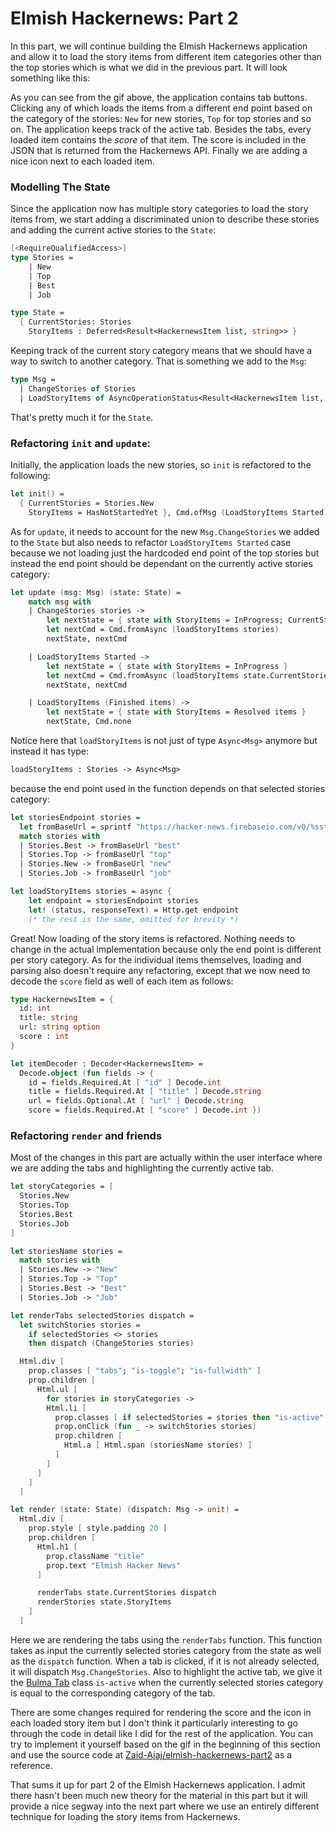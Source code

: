 # Elmish Hackernews: Part 2

In this part, we will continue building the Elmish Hackernews application and allow it to load the story items from different item categories other than the top stories which is what we did in the previous part. It will look something like this:

<div style="width:100%">
  <div style="margin: 0 auto; width:60%;">
    <resolved-image source="/images/commands/elmish-hackernews-part2.gif" />
  </div>
</div>

As you can see from the gif above, the application contains tab buttons. Clicking any of which loads the items from a different end point based on the category of the stories: `New` for new stories, `Top` for top stories and so on. The application keeps track of the active tab. Besides the tabs, every loaded item contains the *score* of that item. The score is included in the JSON that is returned from the Hackernews API. Finally we are adding a nice icon next to each loaded item.

### Modelling The State

Since the application now has multiple story categories to load the story items from, we start adding a discriminated union to describe these stories and adding the current active stories to the `State`:
```fsharp {highlight: [9]}
[<RequireQualifiedAccess>]
type Stories =
    | New
    | Top
    | Best
    | Job

type State =
  { CurrentStories: Stories
    StoryItems : Deferred<Result<HackernewsItem list, string>> }
```
Keeping track of the current story category means that we should have a way to switch to another category. That is something we add to the `Msg`:
```fsharp {highlight: [2]}
type Msg =
  | ChangeStories of Stories
  | LoadStoryItems of AsyncOperationStatus<Result<HackernewsItem list, string>>
```
That's pretty much it for the `State`.

### Refactoring `init` and `update`:

Initially, the application loads the new stories, so `init` is refactored to the following:
```fsharp {highlight: [2]}
let init() =
  { CurrentStories = Stories.New
    StoryItems = HasNotStartedYet }, Cmd.ofMsg (LoadStoryItems Started)
```
As for `update`, it needs to account for the new `Msg.ChangeStories` we added to the `State` but also needs to refactor `LoadStoryItems Started` case because we not loading just the hardcoded end point of the top stories but instead the end point should be dependant on the currently active stories category:
```fsharp {highlight: [3,4,5,6, 10]}
let update (msg: Msg) (state: State) =
    match msg with
    | ChangeStories stories ->
        let nextState = { state with StoryItems = InProgress; CurrentStories = stories }
        let nextCmd = Cmd.fromAsync (loadStoryItems stories)
        nextState, nextCmd

    | LoadStoryItems Started ->
        let nextState = { state with StoryItems = InProgress }
        let nextCmd = Cmd.fromAsync (loadStoryItems state.CurrentStories)
        nextState, nextCmd

    | LoadStoryItems (Finished items) ->
        let nextState = { state with StoryItems = Resolved items }
        nextState, Cmd.none
```
Notice here that `loadStoryItems` is not just of type `Async<Msg>` anymore but instead it has type:
```fsharp
loadStoryItems : Stories -> Async<Msg>
```
because the end point used in the function depends on that selected stories category:
```fsharp {highlight: [10]}
let storiesEndpoint stories =
  let fromBaseUrl = sprintf "https://hacker-news.firebaseio.com/v0/%sstories.json"
  match stories with
  | Stories.Best -> fromBaseUrl "best"
  | Stories.Top -> fromBaseUrl "top"
  | Stories.New -> fromBaseUrl "new"
  | Stories.Job -> fromBaseUrl "job"

let loadStoryItems stories = async {
    let endpoint = storiesEndpoint stories
    let! (status, responseText) = Http.get endpoint
    (* the rest is the same, omitted for brevity *)
```
Great! Now loading of the story items is refactored. Nothing needs to change in the actual implementation because only the end point is different per story category. As for the individual items themselves, loading and parsing also doesn't require any refactoring, except that we now need to decode the `score` field as well of each item as follows:
```fsharp {highlight: [5, 13]}
type HackernewsItem = {
  id: int
  title: string
  url: string option
  score : int
}

let itemDecoder : Decoder<HackernewsItem> =
  Decode.object (fun fields -> {
    id = fields.Required.At [ "id" ] Decode.int
    title = fields.Required.At [ "title" ] Decode.string
    url = fields.Optional.At [ "url" ] Decode.string
    score = fields.Required.At [ "score" ] Decode.int })
```

### Refactoring `render` and friends

Most of the changes in this part are actually within the user interface where we are adding the tabs and highlighting the currently active tab.
```fsharp {highlight: ['15-34', 45]}
let storyCategories = [
  Stories.New
  Stories.Top
  Stories.Best
  Stories.Job
]

let storiesName stories =
  match stories with
  | Stories.New -> "New"
  | Stories.Top -> "Top"
  | Stories.Best -> "Best"
  | Stories.Job -> "Job"

let renderTabs selectedStories dispatch =
  let switchStories stories =
    if selectedStories <> stories
    then dispatch (ChangeStories stories)

  Html.div [
    prop.classes [ "tabs"; "is-toggle"; "is-fullwidth" ]
    prop.children [
      Html.ul [
        for stories in storyCategories ->
        Html.li [
          prop.classes [ if selectedStories = stories then "is-active" ]
          prop.onClick (fun _ -> switchStories stories)
          prop.children [
            Html.a [ Html.span (storiesName stories) ]
          ]
        ]
      ]
    ]
  ]

let render (state: State) (dispatch: Msg -> unit) =
  Html.div [
    prop.style [ style.padding 20 ]
    prop.children [
      Html.h1 [
        prop.className "title"
        prop.text "Elmish Hacker News"
      ]

      renderTabs state.CurrentStories dispatch
      renderStories state.StoryItems
    ]
  ]
```
Here we are rendering the tabs using the `renderTabs` function. This function takes as input the currently selected stories category from the state as well as the `dispatch` function. When a tab is clicked, if it is not already selected, it will dispatch `Msg.ChangeStories`. Also to highlight the active tab, we give it the [Bulma Tab](https://bulma.io/documentation/components/tabs/) class `is-active` when the currently selected stories category is equal to the corresponding category of the tab.

There are some changes required for rendering the score and the icon in each loaded story item but I don't think it particularly interesting to go through the code in detail like I did for the rest of the application. You can try to implement it yourself based on the gif in the beginning of this section and use the source code at [Zaid-Ajaj/elmish-hackernews-part2](https://github.com/Zaid-Ajaj/elmish-hackernews-part2) as a reference.

That sums it up for part 2 of the Elmish Hackernews application. I admit there hasn't been much new theory for the material in this part but it will provide a nice segway into the next part where we use an entirely different technique for loading the story items from Hackernews.